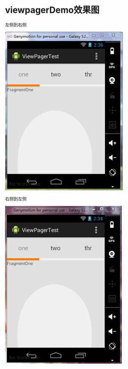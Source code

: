 viewpagerDemo效果图
=============
左侧到右侧

![](https://github.com/a120476536/ViewPagerTest/blob/master/imageShow/viewpagerLeftToRight.gif.gif "左侧到右侧") 

右侧到左侧

![](https://github.com/a120476536/ViewPagerTest/blob/master/imageShow/viewpagerRightToLeft.gif "右侧到左侧") 


